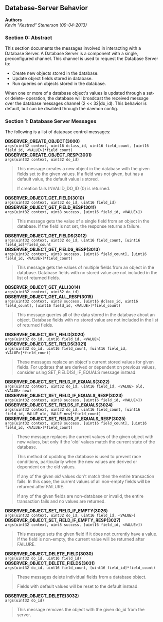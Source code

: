 Database-Server Behavior
------------------------
**Authors**  
_Kevin "Kestred" Stenerson (09-04-2013)_  


### Section 0: Abstract ###

This section documents the messages involved in interacting with a Database
Server. A Database Server is a component with a single, preconfigured channel.
This channel is used to request the Database Server to:
 - Create new objects stored in the database.
 - Update object fields stored in database.
 - Run queries on objects stored in the database.

When one or more of a database object's values is updated through a set- or delete-
operation, the database will broadcast the received message over the database messages
channel (2 << 32|do_id).  This behavior is default, but can be disabled through the daemon config.


### Section 1: Database Server Messages ###
The following is a list of database control messages:

**DBSERVER_CREATE_OBJECT(3000)**  
    `args(uint32 context, uint16 dclass_id, uint16 field_count,
         [uint16 field_id, <VALUE>]*field_count)`  
**DBSERVER_CREATE_OBJECT_RESP(3001)**  
    `args(uint32 context, uint32 do_id)`  
> This message creates a new object in the database with the given fields set to
> the given values.  If a field was not given, but has a default value, the default
> value is stored.
> 
> If creation fails INVALID_DO_ID (0) is returned.


**DBSERVER_OBJECT_GET_FIELD(3010)**  
    `args(uint32 context, uint32 do_id, uint16 field_id)`  
**DBSERVER_OBJECT_GET_FIELD_RESP(3011)**  
    `args(uint32 context, uint8 success, [uint16 field_id, <VALUE>])`  
> This message gets the value of a single field from an object in the database.
> If the field is not set, the response returns a failure.


**DBSERVER_OBJECT_GET_FIELDS(3012)**  
    `args(uint32 context, uint32 do_id, uint16 field_count,
         [uint16 field_id]*field_count`  
**DBSERVER_OBJECT_GET_FIELDS_RESP(3013)**  
    `args(uint32 context, uint8 success, [uint16 field_count],
         [uint16 field_id, <VALUE>]*field_count)`  
> This message gets the values of multiple fields from an object in the database.
> Database fields with no stored value are not included in the list of returned fields.


**DBSERVER_OBJECT_GET_ALL(3014)**  
    `args(uint32 context, uint32 do_id)`  
**DBSERVER_OBJECT_GET_ALL_RESP(3015)**  
    `args(uint32 context, uint8 success,
         [uint16 dclass_id, uint16 field_count],
         [uint16 field_id, <VALUE>]*field_count)`  
> This message queries all of the data stored in the database about an object.
> Database fields with no stored value are not included in the list of returned fields.


**DBSERVER_OBJECT_SET_FIELD(3020)**  
    `args(uint32 do_id, uint16 field_id, <VALUE>)`  
**DBSERVER_OBJECT_SET_FIELDS(3021)**  
    `args(uint32 do_id, uint16 field_count, [uint16 field_id, <VALUE>]*field_count)`  
> These messages replace an object's current stored values for given fields.
> For updates that are derived or dependent on previous values, consider
> using SET_FIELD(S)_IF_EQUALS message instead.


**DBSERVER_OBJECT_SET_FIELD_IF_EQUALS(3022)**  
    `args(uint32 context, uint32 do_id, uint16 field_id, <VALUE> old, <VALUE> new)`  
**DBSERVER_OBJECT_SET_FIELD_IF_EQUALS_RESP(3023)**  
    `args(uint32 context, uint8 success, [uint16 field_id, <VALUE>])`  
**DBSERVER_OBJECT_SET_FIELDS_IF_EQUALS(3024)**  
    `args(uint32 context, uint32 do_id, uint16 field_count,
         [uint16 field_id, VALUE old, VALUE new]*field_count)`  
**DBSERVER_OBJECT_SET_FIELDS_IF_EQUALS_RESP(3025)**  
    `args(uint32 context, uint8 success, [uint16 field_count],
         [uint16 field_id, <VALUE>]*field_count)`  
> These message replaces the current values of the given object with new values,
> but only if the 'old' values match the current state of the database.
>
> This method of updating the database is used to prevent race conditions,
> particularily when the new values are derived or dependent on the old values.
>
> If any of the given _old_ values don't match then the entire transaction fails.
> In this case, the current values of all non-empty fields will be returned after FAILURE.
>
> If any of the given fields are non-database or invalid, the entire transaction
> fails and no values are returned.


**DBSERVER_OBJECT_SET_FIELD_IF_EMPTY(3026)**  
    `args(uint32 context, uint32 do_id, uint16 field_id, <VALUE>)`  
**DBSERVER_OBJECT_SET_FIELD_IF_EMPTY_RESP(3027)**  
    `args(uint32 context, uint8 success, [uint16 field_id, <VALUE>])`  
> This message sets the given field if it does not currently have a value.  
> If the field is non-empty, the current value will be returned after FAILURE.


**DBSERVER_OBJECT_DELETE_FIELD(3030)**  
   `args(uint32 do_id, uint16 field_id)`  
**DBSERVER_OBJECT_DELETE_FIELDS(3031)**  
   `args(uint32 do_id, uint16 field_count, [uint16 field_id]*field_count)`  
> These messages delete individual fields from a database object.
>
> Fields with default values will be reset to the default instead.


**DBSERVER_OBJECT_DELETE(3032)**  
    `args(uint32 do_id)`  
> This message removes the object with the given do_id from the server.  
